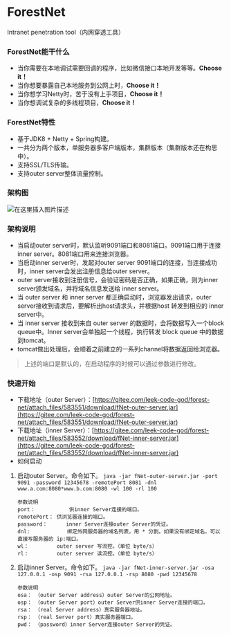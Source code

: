 #  ForestNet
Intranet penetration tool（内网穿透工具）

###  ForestNet能干什么
- 当你需要在本地调试需要回调的程序，比如微信接口本地开发等等。**Choose it！**
- 当你想要暴露自己本地服务到公网上时，**Choose it！**
- 当你想学习Netty时，苦于没有上手项目，**Choose it！**
- 当你想调试复杂的多线程项目，**Choose it！**

### ForestNet特性
- 基于JDK8 + Netty + Spring构建。
- 一共分为两个版本，单服务器多客户端版本，集群版本（集群版本还在构思中）。
- 支持SSL/TLS传输。
- 支持outer server整体流量控制。

### 架构图
![在这里插入图片描述](https://img-blog.csdnimg.cn/20210119134050795.png?x-oss-process=image/watermark,type_ZmFuZ3poZW5naGVpdGk,shadow_10,text_aHR0cHM6Ly9ibG9nLmNzZG4ubmV0L3FxXzM4MjU1Nzcy,size_16,color_FFFFFF,t_70)


### 架构说明
- 当启动outer server时，默认监听9091端口和8081端口。9091端口用于连接inner server。8081端口用来连接浏览器。
- 当启动inner server时，发起对outer server 9091端口的连接，当连接成功时，inner server会发出注册信息给outer server。
- outer server接收到注册信号，会验证密码是否正确，如果正确，则为inner server颁发域名，并将域名信息发送给 inner server。
- 当 outer server 和 inner server 都正确启动时，浏览器发出请求，outer server接收到请求后，要解析出host请求头，并根据host 转发到相应的 inner server中。
- 当 inner server 接收到来自 outer server 的数据时，会将数据写入一个block queue中。Inner server会单独起一个线程，执行转发 block queue 中的数据到tomcat。
- tomcat做出处理后，会顺着之前建立的一系列channel将数据返回给浏览器。
>上述的端口是默认的，在启动程序的时候可以通过参数进行修改。
 
### 快速开始
- 下载地址（outer Server）：[https://gitee.com/leek-code-god/forest-net/attach_files/583551/download/fNet-outer-server.jar](https://gitee.com/leek-code-god/forest-net/attach_files/583551/download/fNet-outer-server.jar)
- 下载地址（inner Server）：[https://gitee.com/leek-code-god/forest-net/attach_files/583552/download/fNet-inner-server.jar](https://gitee.com/leek-code-god/forest-net/attach_files/583552/download/fNet-inner-server.jar)
- 如何启动
 1. 启动outer Server。命令如下。
		`java -jar fNet-outer-server.jar -port 9091 -password 12345678 -remotePort 8081 -dnl www.a.com:8080*www.b.com:8080 -wl 100 -rl 100`
		
		参数说明
		port：			供inner Server连接的端口。
		remotePort：	供浏览器连接的端口。
		password：      inner Server连接outer Server的凭证。
		dnl:		    绑定外网服务器的域名列表，用 * 分割。如果没有绑定域名，可以直接写服务器的 ip:端口。
		wl：			outer server 写流控。（单位 byte/s）
		rl：			outer server 读流控。（单位 byte/s）
 3.  启动inner Server。命令如下。
        `java -jar fNet-inner-server.jar -osa 127.0.0.1 -osp 9091 -rsa 127.0.0.1 -rsp 8080 -pwd 12345678`
        
         参数说明
         osa： （outer Server address）outer Server的公网地址。
         osp： （outer Server port）outer Server供inner Server连接的端口。
         rsa： （real Server address）真实服务器地址。
         rsp： （real Server port）真实服务器端口。
         pwd： （password）inner Server连接outer Server的凭证。
